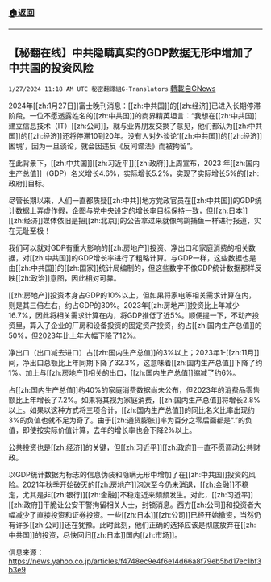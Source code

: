 ###  [:house:返回](README.md)
---


## 【秘翻在线】中共隐瞒真实的GDP数据无形中增加了中共国的投资风险
`1/27/2024 11:18 AM UTC 秘密翻譯組G-Translators` [轉載自GNews](https://gnews.org/articles/2258364)

2024年[[zh:1月27日]]富士晚刊消息：[[zh:中共国]]的[[zh:经济]]已进入长期停滞阶段。一位不愿透露姓名的[[zh:中共国]]的商界精英坦言：“我想在[[zh:中共国]]建立信息技术（IT）[[zh:公司]]，就与业界朋友交换了意见，他们都认为[[zh:中共国]]的[[zh:经济]]还将停滞10到20年。没有人对外谈论‘[[zh:中共国]]的[[zh:经济]]困境’，因为一旦谈论，就会因违反《反间谍法》而被拘留”。

在此背景下，[[zh:中共国]][[zh:习近平]][[zh:政府]]上周宣布，2023 年[[zh:国内生产总值]]（GDP）名义增长4.6%，实际增长5.2%，实现了实际增长5%的[[zh:政府]]目标。

尽管长期以来，人们一直都质疑[[zh:中共]]地方党政官员在[[zh:中共国]]的GDP统计数据上弄虚作假，企图与党中央设定的增长率目标保持一致，但[[zh:日本]][[zh:经济]]媒体依旧是把[[zh:北京]]的公告拿过来就像鸬鹚捕鱼一样进行报道，实在无耻至极！

我们可以就对GDP有重大影响的[[zh:房地产]]投资、净出口和家庭消费的相关数据，对[[zh:中共国]]的GDP增长率进行了粗略计算。与GDP一样，这些数据也是由[[zh:中共国]]的[[zh:国家]]统计局编制的，但这些数字不像GDP统计数据那样反映[[zh:政治]]意图，因此相对可靠。

[[zh:房地产]]投资本身占GDP的10%以上，但如果将家电等相关需求计算在内，则是其三倍左右，约占GDP的30%。2023年[[zh:房地产]]投资比上年减少16.7%，因此将相关需求计算在内，将GDP推低了近5%。顺便提一下，不动产投资里，算入了企业的厂房和设备投资的固定资产投资，约占[[zh:国内生产总值]]的50%，但2023年比上年大幅下降了12%。

净出口（出口减去进口）占[[zh:国内生产总值]]的3%以上；2023年1-[[zh:11月]]间，净出口总额比上年同期下降了32.3%，这意味着[[zh:国内生产总值]]下降了约1%。加上与[[zh:房地产]]相关的出口，[[zh:国内生产总值]]缩减了约6%。

占[[zh:国内生产总值]]约40%的家庭消费数据尚未公布，但2023年的消费品零售额比上年增长了7.2%。如果将其视为家庭消费，[[zh:国内生产总值]]将增长2.8%以上。如果以这种方式将三项合计，[[zh:国内生产总值]]的同比名义比率出现约3%的负值也就不足为奇了。由于[[zh:通货膨胀]]率为百分之零后面都是“.”的负值，即使按实际价值计算，去年的增长率也会下降2%以上。

公共投资也是[[zh:经济]]的关键，但[[zh:习近平]][[zh:政府]]一直不愿调动公共财政。

以GDP统计数据为标志的信息伪装和隐瞒无形中增加了在[[zh:中共国]]投资的风险。2021年秋季开始破灭的[[zh:房地产]]泡沫至今仍未消退，[[zh:金融]]不稳定，尤其是非[[zh:银行]][[zh:金融]]不稳定近来频频发生。对此，[[zh:习近平]][[zh:政府]]干脆让公安干警拘留相关人士，封锁消息。西方[[zh:公司]]和投资者大幅减少了直接投资和证券投资。一些[[zh:日本]][[zh:公司]]已经开始撤资，当然仍有许多[[zh:公司]]还在犹豫。此时此刻，他们正确的选择应该是彻底放弃在[[zh:中共国]]的投资，尽快回归[[zh:日本]]国内[[zh:市场]]。

信息来源：https://news.yahoo.co.jp/articles/f4748ec9e4f6e14d66a8f79eb5bd17ec1bf3b3e9
